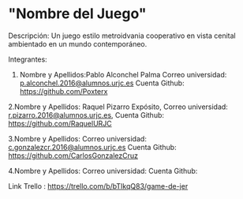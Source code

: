 # "Nombre del Juego"
Descripción:
Un juego estilo metroidvania cooperativo en vista cenital ambientado en un mundo contemporáneo. 

Integrantes:
1. Nombre y Apellidos:Pablo Alconchel Palma
   Correo universidad: p.alconchel.2016@alumnos.urjc.es
   Cuenta Github: https://github.com/Poxterx
   
2.Nombre y Apellidos: Raquel Pizarro Expósito,
   Correo universidad: r.pizarro.2016@alumnos.urjc.es,
   Cuenta Github: https://github.com/RaquelURJC
   
3.Nombre y Apellidos:
   Correo universidad: c.gonzalezcr.2016@alumnos.urjc.es
   Cuenta Github: https://github.com/CarlosGonzalezCruz
   
4.Nombre y Apellidos:
   Correo universidad:
   Cuenta Github:

Link Trello : https://trello.com/b/bTIkqQ83/game-de-jer
